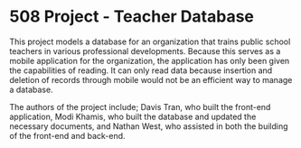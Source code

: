 # 508 Project - Teacher Database

This project models a database for an organization that trains public school teachers in various professional developments. Because this serves as a mobile application for the organization, the application has only been given the capabilities of reading. It can only read data because insertion and deletion of records through mobile would not be an efficient way to manage a database. 

The authors of the project include; Davis Tran, who built the front-end application, Modi Khamis, who built the database and updated the necessary documents, and Nathan West, who assisted in both the building of the front-end and back-end.
